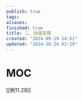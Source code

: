 ```yaml
---
publish: true
tags: 
aliases: 
finished: true
title: 二、估值定理
created: "2024-09-29 14:51"
updated: "2024-10-24 03:29"
---
```


# MOC

[[例11.29]]